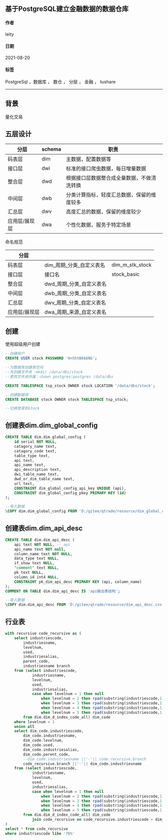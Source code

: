 
[@id]: 20210820-01.md
[@title]: 基于PostgreSQL建立金融数据的数据仓库
[@location]: docs/database/20210820-01.md
[@author]: leity
[@date]: 2021-08-20

## 基于PostgreSQL建立金融数据的数据仓库

#### 作者
leity

#### 日期
2021-08-20

#### 标签
PostgreSql ，数据库 ， 数仓 ， 分层 ， 金融 ， tushare

----

## 背景

量化交易

## 五层设计

| 分层          | schema | 职责                                       |
| ------------- | ------ | ------------------------------------------ |
| 码表层        | dim    | 主数据，配置数据等                         |
| 接口层        | dwi    | 标准的接口爬虫数据，每日增量数据           |
| 整合层        | dwd    | 根据接口层数据整合成全量数据，不做清洗转换 |
| 中间层        | dwb    | 分类计算指标，轻度汇总数据，保留的维度较多 |
| 汇总层        | dwv    | 高度汇总的数据，保留的维度较少             |
| 应用层/展现层 | dwa    | 个性化数据，服务于特定场景                 |

命名规范

| 分层          |                             |                 |
| ------------- | --------------------------- | --------------- |
| 码表层        | dim\_周期\_分类\_自定义表名 | dim_m_stk_stock |
| 接口层        | 接口名                      | stock_basic     |
| 整合层        | dwd\_周期\_分类\_自定义表名 |                 |
| 中间层        | dwb\_周期\_分类\_自定义表名 |                 |
| 汇总层        | dwv\_周期\_分类\_自定义表名 |                 |
| 应用层/展现层 | dwa\_周期\_来源\_自定义表名 |                 |



## 创建

使用超级用户创建

```sql
--创建用户
CREATE USER stock PASSWORD 'H>ShtB8$6NG';

--为数据库创建表空间
--先创建文件夹：mkdir /data/dbs/stock
--更改文件夹所属：chown postgres:postgres /data/dbs

CREATE TABLESPACE tsp_stock OWNER stock LOCATION '/data/dbs/stock';

--创建数据库
CREATE DATABASE stock OWNER stock TABLESPACE tsp_stock;

--切换登录到stock
```



## 创建表dim.dim_global_config

```sql
CREATE TABLE dim.dim_global_config (
	id serial NOT NULL,
	catagory_name text,
	catagory_code text,
	table_type text,
	api text,
	api_name text,
	api_description text,
	dwi_table_name text,
	dwd_or_dim_table_name text,
	url text,
	CONSTRAINT dim_global_config_api_key UNIQUE (api),
	CONSTRAINT dim_global_config_pkey PRIMARY KEY (id)
);

--导入数据
\COPY dim.dim_global_config FROM 'D:/gitee/qtrade/resource/dim_global_config.csv' WITH csv header;
```

## 创建表dim.dim_api_desc

```sql
CREATE TABLE dim.dim_api_desc (
	api text NOT NULL, -- api
	api_name text NOT null,
	column_name text NOT NULL,
	data_type text NULL,
	if_show text NULL,
	"comment" text NULL,
	pk text NULL,
	column_id int4 NULL,
	CONSTRAINT pk_dim_api_desc PRIMARY KEY (api, column_name)
);
COMMENT ON TABLE dim.dim_api_desc IS 'api输出表结构';

--导入数据
\COPY dim.dim_api_desc FROM 'D:/gitee/qtrade/resource/dim_api_desc.csv' WITH csv header;
```

## 行业表

```sql
with recursive code_recursive as (
	select industriescode,
		industriesname,
		levelnum,
		used,
		industriesalias,
		parent_code,
		industriesname branch
	from (select industriescode,
			industriesname,
			levelnum,
			used,
			industriesalias,
			case when levelnum = 1 then null
				when levelnum = 2 then rpad(substring(industriescode,1,2),10,'0')
				when levelnum = 3 then rpad(substring(industriescode,1,4),10,'0')
				when levelnum = 4 then rpad(substring(industriescode,1,6),10,'0')
				when levelnum = 5 then rpad(substring(industriescode,1,8),10,'0') else null end parent_code
		from dim.dim_d_index_code_all) dim_code
	where levelnum = 1
	union all
	select dim_code.industriescode,
		dim_code.industriesname,
		dim_code.levelnum,
		dim_code.used,
		dim_code.industriesalias,
		dim_code.parent_code,
		--dim_code.industriesname ||'-'|| code_recursive.branch
		code_recursive.branch ||'-'|| dim_code.industriesname
	from (select industriescode,
			industriesname,
			levelnum,
			used,
			industriesalias,
			case when levelnum = 1 then null
				when levelnum = 2 then rpad(substring(industriescode,1,2),10,'0')
				when levelnum = 3 then rpad(substring(industriescode,1,4),10,'0')
				when levelnum = 4 then rpad(substring(industriescode,1,6),10,'0')
				when levelnum = 5 then rpad(substring(industriescode,1,8),10,'0') else null end parent_code
		from dim.dim_d_index_code_all) dim_code 
			join code_recursive on code_recursive.industriescode = dim_code.parent_code
) 
select * from code_recursive
where industriescode like '76%'
```

